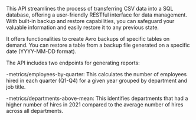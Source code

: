 This API streamlines the process of transferring CSV data into a SQL database, offering a user-friendly RESTful interface for data management. With built-in backup and restore capabilities, you can safeguard your valuable information and easily restore it to any previous state.

It offers functionalities to create Avro backups of specific tables on demand.
You can restore a table from a backup file generated on a specific date (YYYY-MM-DD format).


The API includes two endpoints for generating reports:

-metrics/employees-by-quarter: This calculates the number of employees hired in each quarter (Q1-Q4) for a given year grouped by department and job title.

-metrics/departments-above-mean: This identifies departments that had a higher number of hires in 2021 compared to the average number of hires across all departments.